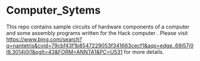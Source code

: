 # Computer_Sytems
 This repo contains sample circuits of hardware components of a computer and some assembly programs written for the Hack computer . Please visit https://www.bing.com/search?q=nantetris&cvid=79cbf43f1b8547229053f341663cecf1&aqs=edge..69i57j0l8.3014j0j1&pglt=43&FORM=ANNTA1&PC=U531 for more details.

